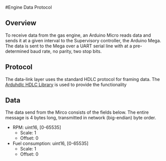 #Engine Data Protocol

## Overview

To receive data from the gas engine, an Arduino Micro reads data and sends it at a given interval to the Supervisory controller, the Arduino Mega. The data is sent to the Mega over a UART serial line with at a pre-determined baud rate, no parity, two stop bits.

## Protocol

The data-link layer uses the standard HDLC protocol for framing data. The [Arduhdlc HDLC Library](https://github.com/jarkko-hautakorpi/Arduhdlc) is used to provide the functionality

## Data

The data send from the Mirco consists of the fields below. The entire message is 4 bytes long, transmitted in network (big-endian) byte order.

- RPM: uint16, [0-65535]
  - Scale: 1
  - Offset: 0
- Fuel consumption: uint16, [0-65535]
  - Scale: 1
  - Offset: 0